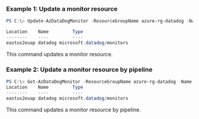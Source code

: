 ### Example 1: Update a monitor resource
```powershell
PS C:\> Update-AzDataDogMonitor -ResourceGroupName azure-rg-datadog -Name datadog -Tag @{'key1'='value1'; 'key2'='value2'}

Location    Name         Type
--------    ----         ----
eastus2euap datadog microsoft.datadog/monitors
```

This command updates a monitor resource.

### Example 2: Update a monitor resource by pipeline
```powershell
PS C:\> Get-AzDataDogMonitor -ResourceGroupName azure-rg-datadog -Name datadog | Update-AzDataDogMonitor -Tag @{'key1'='value1'; 'key2'='value2'}
Location    Name         Type
--------    ----         ----
eastus2euap datadog microsoft.datadog/monitors
```

This command updates a monitor resource by pipeline.

